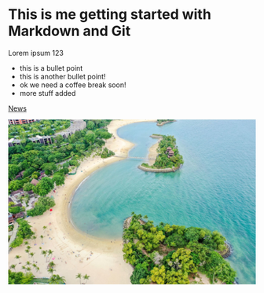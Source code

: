 # This is me getting started with Markdown and Git

Lorem ipsum 123

* this is a bullet point
* this is another bullet point!
* ok we need a coffee break soon!
* more stuff added

[News](https://www.straitstimes.com)

![](sentosa.jpg)

